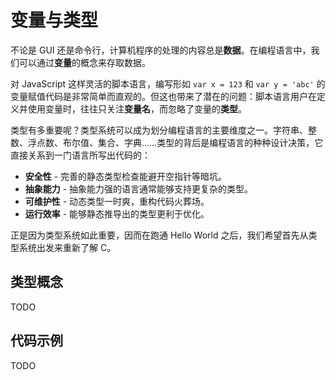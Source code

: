 # 变量与类型

不论是 GUI 还是命令行，计算机程序的处理的内容总是**数据**。在编程语言中，我们可以通过**变量**的概念来存取数据。

对 JavaScript 这样灵活的脚本语言，编写形如 `var x = 123` 和 `var y = 'abc'` 的变量赋值代码是非常简单而直观的。但这也带来了潜在的问题：脚本语言用户在定义并使用变量时，往往只关注**变量名**，而忽略了变量的**类型**。

类型有多重要呢？类型系统可以成为划分编程语言的主要维度之一。字符串、整数、浮点数、布尔值、集合、字典……类型的背后是编程语言的种种设计决策，它直接关系到一门语言所写出代码的：

* **安全性** - 完善的静态类型检查能避开空指针等暗坑。
* **抽象能力** - 抽象能力强的语言通常能够支持更复杂的类型。
* **可维护性** - 动态类型一时爽，重构代码火葬场。
* **运行效率** - 能够静态推导出的类型更利于优化。

正是因为类型系统如此重要，因而在跑通 Hello World 之后，我们希望首先从类型系统出发来重新了解 C。


## 类型概念
TODO


## 代码示例
TODO
